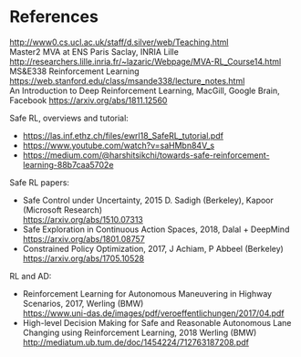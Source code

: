 # References  
http://www0.cs.ucl.ac.uk/staff/d.silver/web/Teaching.html    
Master2 MVA at ENS Paris Saclay, INRIA Lille http://researchers.lille.inria.fr/~lazaric/Webpage/MVA-RL_Course14.html  
MS&E338 Reinforcement Learning https://web.stanford.edu/class/msande338/lecture_notes.html  
An Introduction to Deep Reinforcement Learning, MacGill, Google Brain, Facebook https://arxiv.org/abs/1811.12560  
  
Safe RL, overviews and tutorial:
* https://las.inf.ethz.ch/files/ewrl18_SafeRL_tutorial.pdf  
* https://www.youtube.com/watch?v=saHMbn84V_s  
* https://medium.com/@harshitsikchi/towards-safe-reinforcement-learning-88b7caa5702e  

Safe RL papers:  
* Safe Control under Uncertainty, 2015 D. Sadigh (Berkeley), Kapoor (Microsoft Research)  
  https://arxiv.org/abs/1510.07313  
* Safe Exploration in Continuous Action Spaces, 2018, Dalal + DeepMind  
  https://arxiv.org/abs/1801.08757  
* Constrained Policy Optimization, 2017, J Achiam,  P Abbeel (Berkeley)   
  https://arxiv.org/abs/1705.10528  
  
RL and AD:  
* Reinforcement Learning for Autonomous Maneuvering in Highway Scenarios, 2017, Werling (BMW)   
  https://www.uni-das.de/images/pdf/veroeffentlichungen/2017/04.pdf
* High-level Decision Making for Safe and Reasonable Autonomous Lane Changing using Reinforcement Learning, 2018 Werling (BMW)  
  http://mediatum.ub.tum.de/doc/1454224/712763187208.pdf  
